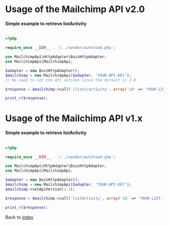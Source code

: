 # Usage of the Mailchimp API v2.0

#### Simple example to retrieve listActivity

```php

<?php

require_once __DIR__ . '/../vendor/autoload.php';

use MailchimpApi\HttpAdapter\BuzzHttpAdapter;
use MailchimpApi\MailchimpApi;

$adapter = new BuzzHttpAdapter();
$mailchimp = new MailchimpApi($adapter, 'YOUR-API-KEY');
// No need to set the API version since the default is 2.0

$response = $mailchimp->call('/lists/activity', array('id' => 'YOUR-LIST-ID'));

print_r($response);

```

# Usage of the Mailchimp API v1.x

#### Simple example to retrieve listActivity

```php

<?php

require_once __DIR__ . '/../vendor/autoload.php';

use MailchimpApi\HttpAdapter\BuzzHttpAdapter;
use MailchimpApi\MailchimpApi;

$adapter = new BuzzHttpAdapter();
$mailchimp = new MailchimpApi($adapter, 'YOUR-API-KEY');
$mailchimp->setApiVersion(1.3);

$response = $mailchimp->call('listActivity', array('id' => 'YOUR-LIST-ID'));

print_r($response);

```

Back to [index](index.md)
